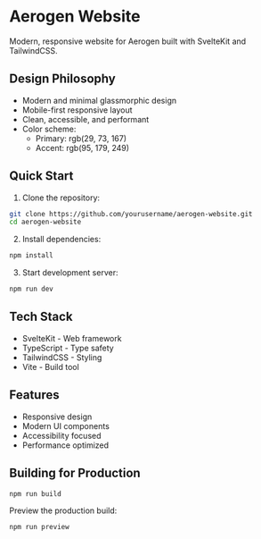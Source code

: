 # Aerogen Website

Modern, responsive website for Aerogen built with SvelteKit and TailwindCSS.

## Design Philosophy

- Modern and minimal glassmorphic design
- Mobile-first responsive layout
- Clean, accessible, and performant
- Color scheme:
  - Primary: rgb(29, 73, 167)
  - Accent: rgb(95, 179, 249)

## Quick Start

1. Clone the repository:
```bash
git clone https://github.com/yourusername/aerogen-website.git
cd aerogen-website
```

2. Install dependencies:
```bash
npm install
```

3. Start development server:
```bash
npm run dev
```

## Tech Stack

- SvelteKit - Web framework
- TypeScript - Type safety
- TailwindCSS - Styling
- Vite - Build tool

## Features

- Responsive design
- Modern UI components
- Accessibility focused
- Performance optimized

## Building for Production

```bash
npm run build
```

Preview the production build:
```bash
npm run preview
```


